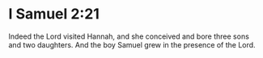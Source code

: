 # I Samuel 2:21

Indeed the Lord visited Hannah, and she conceived and bore three sons and two daughters. And the boy Samuel grew in the presence of the Lord.

